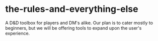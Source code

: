 # the-rules-and-everything-else
A D&amp;D toolbox for players and DM's alike. Our plan is to cater mostly to beginners, but we will be offering tools to expand upon the user's experience. 
